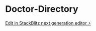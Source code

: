 # Doctor-Directory

[Edit in StackBlitz next generation editor ⚡️](https://stackblitz.com/~/github.com/polansari/Doctor-Directory)